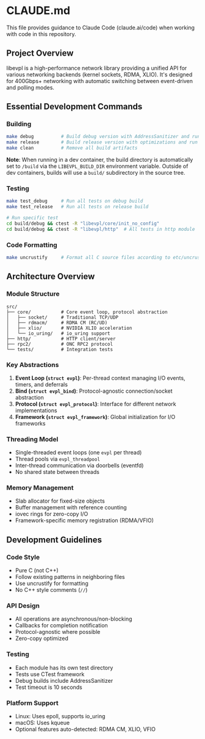 # CLAUDE.md

This file provides guidance to Claude Code (claude.ai/code) when working with code in this repository.

## Project Overview

libevpl is a high-performance network library providing a unified API for various networking backends (kernel sockets, RDMA, XLIO). It's designed for 400Gbps+ networking with automatic switching between event-driven and polling modes.

## Essential Development Commands

### Building
```bash
make debug          # Build debug version with AddressSanitizer and run tests
make release        # Build release version with optimizations and run tests
make clean          # Remove all build artifacts
```

**Note**: When running in a dev container, the build directory is automatically set to `/build` via the `LIBEVPL_BUILD_DIR` environment variable. Outside of dev containers, builds will use a `build/` subdirectory in the source tree.

### Testing
```bash
make test_debug     # Run all tests on debug build
make test_release   # Run all tests on release build

# Run specific test
cd build/debug && ctest -R "libevpl/core/init_no_config"
cd build/debug && ctest -R "libevpl/http"  # All tests in http module
```

### Code Formatting
```bash
make uncrustify     # Format all C source files according to etc/uncrustify.cfg
```

## Architecture Overview

### Module Structure
```
src/
├── core/           # Core event loop, protocol abstraction
│   ├── socket/     # Traditional TCP/UDP
│   ├── rdmacm/     # RDMA CM (RC/UD)
│   ├── xlio/       # NVIDIA XLIO acceleration
│   └── io_uring/   # io_uring support
├── http/           # HTTP client/server
├── rpc2/           # ONC RPC2 protocol
└── tests/          # Integration tests
```

### Key Abstractions

1. **Event Loop (`struct evpl`)**: Per-thread context managing I/O events, timers, and deferrals
2. **Bind (`struct evpl_bind`)**: Protocol-agnostic connection/socket abstraction
3. **Protocol (`struct evpl_protocol`)**: Interface for different network implementations
4. **Framework (`struct evpl_framework`)**: Global initialization for I/O frameworks

### Threading Model
- Single-threaded event loops (one `evpl` per thread)
- Thread pools via `evpl_threadpool`
- Inter-thread communication via doorbells (eventfd)
- No shared state between threads

### Memory Management
- Slab allocator for fixed-size objects
- Buffer management with reference counting
- iovec rings for zero-copy I/O
- Framework-specific memory registration (RDMA/VFIO)

## Development Guidelines

### Code Style
- Pure C (not C++)
- Follow existing patterns in neighboring files
- Use uncrustify for formatting
- No C++ style comments (`//`)

### API Design
- All operations are asynchronous/non-blocking
- Callbacks for completion notification
- Protocol-agnostic where possible
- Zero-copy optimized

### Testing
- Each module has its own test directory
- Tests use CTest framework
- Debug builds include AddressSanitizer
- Test timeout is 10 seconds

### Platform Support
- Linux: Uses epoll, supports io_uring
- macOS: Uses kqueue
- Optional features auto-detected: RDMA CM, XLIO, VFIO